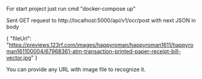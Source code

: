 For start project just run cmd "docker-compose up"

Sent GET request to http://localhost:5000/api/v1/ocr/post with next JSON in body

{
"fileUrl": "https://previews.123rf.com/images/happyroman/happyroman1611/happyroman161100004/67968361-atm-transaction-printed-paper-receipt-bill-vector.jpg"
}

You can provide any URL with image file to recognize it.
